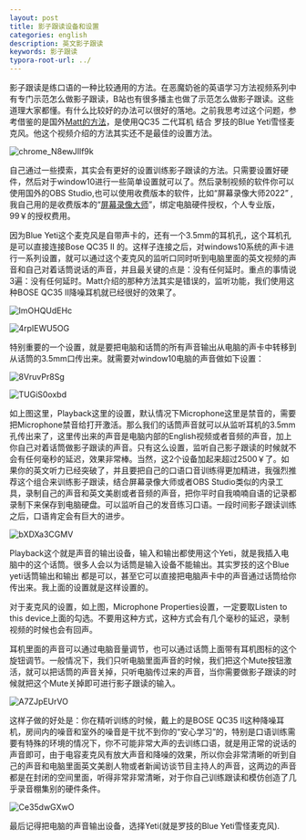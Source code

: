 ```yaml
---
layout: post
title: 影子跟读设备和设置
categories: english
description: 英文影子跟读
keywords: 影子跟读
typora-root-url: ../
---
```


影子跟读是练口语的一种比较通用的方法。在恶魔奶爸的英语学习方法视频系列中有专门示范怎么做影子跟读，B站也有很多播主也做了示范怎么做影子跟读。这些道理大家都懂。有什么比较好的办法可以很好的落地。之前我思考过这个问题，参考借鉴的是国外[Matt的方法](https://www.youtube.com/watch?v=8qx_hnAGc-k&ab_channel=MattvsJapan)，是使用QC35 二代耳机 结合 罗技的Blue Yeti雪怪麦克风。他这个视频介绍的方法其实还不是最佳的设置方法。

![chrome_N8ewJIlf9k](/images/posts/chrome_N8ewJIlf9k.png)

自己通过一些摸索，其实会有更好的设置训练影子跟读的方法。只需要设置好硬件，然后对于window10进行一些简单设置就可以了。然后录制视频的软件你可以使用国外的OBS Studio,也可以使用收费版本的软件，比如“屏幕录像大师2022” ,我自己用的是收费版本的“[屏幕录像大师](http://www.tlxsoft.com/)”，绑定电脑硬件授权，个人专业版，99￥的授权费用。

因为Blue Yeti这个麦克风是自带声卡的，还有一个3.5mm的耳机孔，这个耳机孔是可以直接连接Bose QC35 Ⅱ 的。这样子连接之后，对windows10系统的声卡进行一系列设置，就可以通过这个麦克风的监听口同时听到电脑里面的英文视频的声音和自己对着话筒说话的声音，并且最关键的点是：没有任何延时。重点的事情说3遍：没有任何延时。Matt介绍的那种方法其实是错误的，监听功能，我们使用这种BOSE QC35 Ⅱ降噪耳机就已经很好的效果了。

![ImOHQUdEHc](/images/posts/ImOHQUdEHc.png)

![4rpIEWU5OG](/images/posts/4rpIEWU5OG.png)

特别重要的一个设置，就是要把电脑和话筒的所有声音输出从电脑的声卡中转移到从话筒的3.5mm口传出来。就需要对window10电脑的声音做如下设置：

![8VruvPr8Sg](/images/posts/8VruvPr8Sg.png)

![TUGiS0oxbd](/images/posts/TUGiS0oxbd.png)

如上图这里，Playback这里的设置，默认情况下Microphone这里是禁音的，需要把Microphone禁音给打开激活。那么我们的话筒声音就可以从监听耳机的3.5mm孔传出来了，这里传出来的声音是电脑内部的English视频或者音频的声音，加上你自己对着话筒做影子跟读的声音。只有这么设置，监听自己影子跟读的时候就不会有任何毫秒的延迟，效果非常棒。当然，这2个设备加起来超过2500￥了。如果你的英文听力已经突破了，并且要把自己的口语口音训练得更加精进，我强烈推荐这个组合来训练影子跟读，结合屏幕录像大师或者OBS Studio类似的内录工具，录制自己的声音和英文美剧或者音频的声音，把你平时自我喃喃自语的记录都录制下来保存到电脑硬盘。可以监听自己的发音练习口语。一段时间影子跟读训练之后，口语肯定会有巨大的进步。

![bXDXa3CGMV](/images/posts/bXDXa3CGMV.png)

Playback这个就是声音的输出设备，输入和输出都使用这个Yeti，就是我插入电脑中的这个话筒。很多人会以为话筒是输入设备不能输出。其实罗技的这个Blue yeti话筒输出和输出 都是可以，甚至它可以直接把电脑声卡中的声音通过话筒给你传出来。我上面的设置就是这样设置的。

对于麦克风的设置，如上图，Microphone Properties设置，一定要取Listen to this device上面的勾选。不要用这种方式，这种方式会有几个毫秒的延迟，录制视频的时候也会有回声。

耳机里面的声音可以通过电脑音量调节，也可以通过话筒上面带有耳机图标的这个旋钮调节。一般情况下，我们只听电脑里面声音的时候，我们把这个Mute按钮激活，就可以把话筒的声音关掉，只听电脑传过来的声音，当你需要做影子跟读的时候就把这个Mute关掉即可进行影子跟读的输入。

![A7ZJpEUrVO](/images/posts/A7ZJpEUrVO.png)

这样子做的好处是：你在精听训练的时候，戴上的是BOSE QC35 Ⅱ这种降噪耳机，房间内的噪音和室外的噪音是干扰不到你的“安心学习”的，特别是口语训练需要有特殊的环境的情况下，你不可能非常大声的去训练口语，就是用正常的说话的声音即可，由于电容麦克风有放大声音和降噪的效果，所以你会非常清晰的听到自己的声音和电脑里面英文美剧人物或者新闻访谈节目主持人的声音，这两边的声音都是在封闭的空间里面，听得非常非常清晰，对于你自己训练跟读和模仿创造了几乎录音棚集别的硬件条件。

![Ce35dwGXwO](/images/posts/Ce35dwGXwO.png)

最后记得把电脑的声音输出设备，选择Yeti(就是罗技的Blue Yeti雪怪麦克风).
